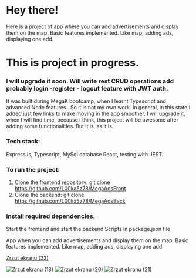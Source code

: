

# Hey there!
Here is a project of app where you can add advertisements and display them on the map.
Basic features implemented. Like map, adding ads, displaying one add.

# This is project in progress.
### I will upgrade it soon. Will write rest CRUD operations add probably login -register - logout feature with JWT auth.


It was built during MegaK bootcamp, when I learnt Typescript and advanced Node features..
So it is not my own work. In general, in this state I added just few links to make moving in the app smoother.
 I will upgrade it, when I will find time, because I think, this project will be awesome after adding some functionalities.
But it is, as it is.

### Tech stack:
ExpressJs, Typescript, MySql database React, testing with JEST.

### To run the project:
1. Clone the  frontend repository: git clone https://github.com/L00ka5z78/MegaAdsFront
 2. Clone the backend: git clone https://github.com/L00ka5z78/MegaAdsBack

### Install required dependencies.
Start the frontend and start the backend 
Scripts in package.json file

App when you can add advertisements and display them on the map.
Basic features implemented. Like map, adding ads, displaying one add.


[Zrzut ekranu (22)](https://user-images.githubusercontent.com/110019733/218260411-85a74b04-cc7a-4f23-9d4c-6928f409eb0e.png)



![Zrzut ekranu (18)](https://user-images.githubusercontent.com/110019733/218260405-d0a89e5b-ed70-4d46-aa2c-c80ce95571a5.png)
![Zrzut ekranu (20)](https://user-images.githubusercontent.com/110019733/218260408-64bb33c5-2d31-4176-9829-a0f7632f4d37.png)
![Zrzut ekranu (21)](https://user-images.githubusercontent.com/110019733/218260409-28cadd76-9072-4e3f-a334-f325eca080cb.png)
